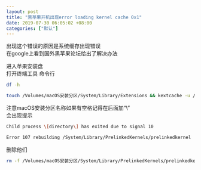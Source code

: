 ```yaml
---
layout: post
title: "黑苹果开机出现error loading kernel cache 0x1"
date: 2019-07-30 06:05:02 +08:00
categories: ["默认"]
---
```


出现这个错误的原因是系统缓存出现错误  
在google上看到国外黑苹果论坛给出了解决办法

进入苹果安装盘  
打开终端工具 命令行  
```bash
df -h
```
```bash
touch /Volumes/macOS安装分区/System/Library/Extensions && kextcache -u /Volumes/macOS安装分区  
```
注意macOS安装分区名称如果有空格记得在后面加“\\”  
会出现提示 
```bash
Child process \[directory\] has exited due to signal 10

Error 107 rebuilding /System/Library/PrelinkedKernels/prelinkedkernel  
```
删除他们  
```bash 
rm -f /Volumes/macOS安装分区/System/Library/PrelinkedKernels/prelinkedkernel
```